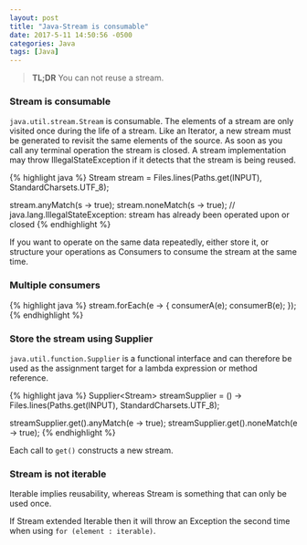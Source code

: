 ```yaml
--- 
layout: post
title: "Java-Stream is consumable"
date: 2017-5-11 14:50:56 -0500
categories: Java
tags: [Java]
---	
```


> **TL;DR** You can not reuse a stream. 
<!--summary break-->

### Stream is consumable

`java.util.stream.Stream` is consumable. The elements of a stream are only visited once during the life of a stream. Like an Iterator, a new stream must be generated to revisit the same elements of the source. As soon as you call any terminal operation the stream is closed. A stream implementation may throw IllegalStateException if it detects that the stream is being reused.

{% highlight java %}
Stream<String> stream = Files.lines(Paths.get(INPUT), StandardCharsets.UTF_8);

stream.anyMatch(s -> true);
stream.noneMatch(s -> true);   // java.lang.IllegalStateException: stream has already been operated upon or closed
{% endhighlight %}

If you want to operate on the same data repeatedly, either store it, or structure your operations as Consumers to consume the stream at the same time.

### Multiple consumers
{% highlight java %}
stream.forEach(e -> { consumerA(e); consumerB(e); });
{% endhighlight %}

### Store the stream using Supplier
`java.util.function.Supplier` is a functional interface and can therefore be used as the assignment target for a lambda expression or method reference.

{% highlight java %}
Supplier<Stream<String>> streamSupplier =
    () -> Files.lines(Paths.get(INPUT), StandardCharsets.UTF_8);

streamSupplier.get().anyMatch(e -> true);
streamSupplier.get().noneMatch(e -> true);
{% endhighlight %}

Each call to `get()` constructs a new stream.

### Stream is not iterable

Iterable implies reusability, whereas Stream is something that can only be used once.
    
If Stream extended Iterable then it will throw an Exception the second time when using `for (element : iterable)`.

